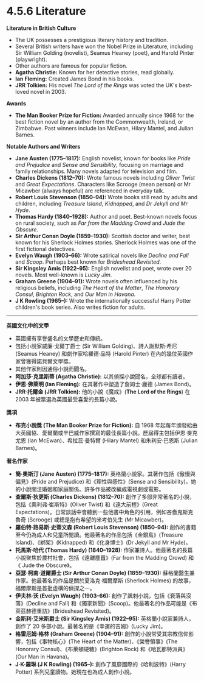 # 4.5.6 Literature

**Literature in British Culture**

* The UK possesses a prestigious literary history and tradition.
* Several British writers have won the Nobel Prize in Literature, including Sir William Golding (novelist), Seamus Heaney (poet), and Harold Pinter (playwright).
* Other authors are famous for popular fiction.
* **Agatha Christie:** Known for her detective stories, read globally.
* **Ian Fleming:** Created James Bond in his books.
* **JRR Tolkien:** His novel *The Lord of the Rings* was voted the UK's best-loved novel in 2003.

**Awards**

* **The Man Booker Prize for Fiction:** Awarded annually since 1968 for the best fiction novel by an author from the Commonwealth, Ireland, or Zimbabwe. Past winners include Ian McEwan, Hilary Mantel, and Julian Barnes.

**Notable Authors and Writers**

* **Jane Austen (1775–1817):** English novelist, known for books like *Pride and Prejudice* and *Sense and Sensibility*, focusing on marriage and family relationships. Many novels adapted for television and film.
* **Charles Dickens (1812–70):** Wrote famous novels including *Oliver Twist* and *Great Expectations*. Characters like Scrooge (mean person) or Mr Micawber (always hopeful) are referenced in everyday talk.
* **Robert Louis Stevenson (1850–94):** Wrote books still read by adults and children, including *Treasure Island*, *Kidnapped*, and *Dr Jekyll and Mr Hyde*.
* **Thomas Hardy (1840–1928):** Author and poet. Best-known novels focus on rural society, such as *Far from the Madding Crowd* and *Jude the Obscure*.
* **Sir Arthur Conan Doyle (1859–1930):** Scottish doctor and writer, best known for his Sherlock Holmes stories. Sherlock Holmes was one of the first fictional detectives.
* **Evelyn Waugh (1903–66):** Wrote satirical novels like *Decline and Fall* and *Scoop*. Perhaps best known for *Brideshead Revisited*.
* **Sir Kingsley Amis (1922–95):** English novelist and poet, wrote over 20 novels. Most well-known is *Lucky Jim*.
* **Graham Greene (1904–91):** Wrote novels often influenced by his religious beliefs, including *The Heart of the Matter*, *The Honorary Consul*, *Brighton Rock*, and *Our Man in Havana*.
* **J K Rowling (1965–):** Wrote the internationally successful Harry Potter children's book series. Also writes fiction for adults.

***

**英國文化中的文學**

* 英國擁有享譽盛名的文學歷史和傳統。
* 包括小說家威廉·戈爾丁爵士 (Sir William Golding)、詩人謝默斯·希尼 (Seamus Heaney) 和劇作家哈羅德·品特 (Harold Pinter) 在內的幾位英國作家曾獲得諾貝爾文學獎。
* 其他作家則因通俗小說而聞名。
* **阿加莎·克里斯蒂 (Agatha Christie):** 以其偵探小說聞名，全球都有讀者。
* **伊恩·佛萊明 (Ian Fleming):** 在其著作中塑造了詹姆士·龐德 (James Bond)。
* **JRR·托爾金 (JRR Tolkien):** 他的小說《魔戒》(**The Lord of the Rings**) 在 2003 年被票選為英國最受喜愛的長篇小說。

**獎項**

* **布克小說獎 (The Man Booker Prize for Fiction):** 自 1968 年起每年頒發給由大英國協、愛爾蘭或辛巴威作家撰寫的最佳長篇小說。歷屆得主包括伊恩·麥克尤恩 (Ian McEwan)、希拉蕊·曼特爾 (Hilary Mantel) 和朱利安·巴恩斯 (Julian Barnes)。

**著名作家**

* **簡·奧斯汀 (Jane Austen) (1775–1817):** 英格蘭小說家。其著作包括《傲慢與偏見》(Pride and Prejudice) 和《理性與感性》(Sense and Sensibility)。她的小說關注婚姻和家庭關係。許多作品被改編成電視劇或電影。
* **查爾斯·狄更斯 (Charles Dickens) (1812–70):** 創作了多部非常著名的小說，包括《奧利弗·崔斯特》(Oliver Twist) 和《遠大前程》(Great Expectations)。日常談話中會聽到一些他書中角色的引用，例如吝嗇鬼斯克魯奇 (Scrooge) 或總是抱有希望的米考伯先生 (Mr Micawber)。
* **羅伯特·路易斯·史蒂文森 (Robert Louis Stevenson) (1850–94):** 創作的書籍至今仍為成人和兒童所閱讀。他最著名的作品包括《金銀島》(Treasure Island)、《綁架》(Kidnapped) 和《化身博士》(Dr Jekyll and Mr Hyde)。
* **托馬斯·哈代 (Thomas Hardy) (1840–1928):** 作家兼詩人。他最著名的長篇小說聚焦於農村社會，包括《遠離塵囂》(Far from the Madding Crowd) 和《 Jude the Obscure》。
* **亞瑟·柯南·道爾爵士 (Sir Arthur Conan Doyle) (1859–1930):** 蘇格蘭醫生兼作家。他最著名的作品是關於夏洛克·福爾摩斯 (Sherlock Holmes) 的故事，福爾摩斯是首批虛構的偵探之一。
* **伊夫林·沃 (Evelyn Waugh) (1903–66):** 創作了諷刺小說，包括《衰落與沒落》(Decline and Fall) 和《獨家新聞》(Scoop)。他最著名的作品可能是《布萊茲赫德重訪》(Brideshead Revisited)。
* **金斯利·艾米斯爵士 (Sir Kingsley Amis) (1922–95):** 英格蘭小說家兼詩人，創作了 20 多部小說。最著名的是《幸運的吉姆》(Lucky Jim)。
* **格雷厄姆·格林 (Graham Greene) (1904–91):** 創作的小說常受其宗教信仰影響，包括《事物核心》(The Heart of the Matter)、《榮譽領事》(The Honorary Consul)、《布萊頓硬糖》(Brighton Rock) 和《哈瓦那特派員》(Our Man in Havana)。
* **J·K·羅琳 (J K Rowling) (1965–):** 創作了風靡國際的《哈利波特》(Harry Potter) 系列兒童讀物。她現在也為成人創作小說。